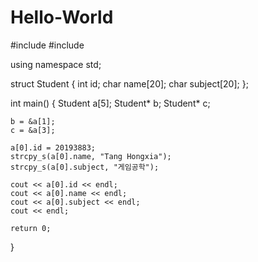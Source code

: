 # Hello-World

#include <iostream>
#include<cstring>

using namespace std;

struct Student {
	int id;
	char name[20];
	char subject[20];
};

int main()
{
	Student a[5];
	Student* b;
	Student* c;

	b = &a[1];
	c = &a[3];

	a[0].id = 20193883;
	strcpy_s(a[0].name, "Tang Hongxia");
	strcpy_s(a[0].subject, "게임공학");

	cout << a[0].id << endl;
	cout << a[0].name << endl;
	cout << a[0].subject << endl;
	cout << endl;

	return 0;
}
